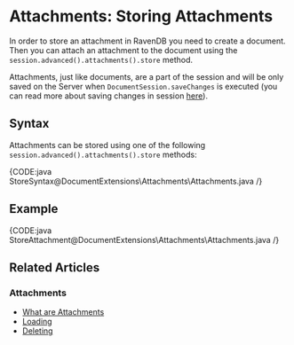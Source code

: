 # Attachments: Storing Attachments

In order to store an attachment in RavenDB you need to create a document. Then you can attach an attachment to the document using the `session.advanced().attachments().store` method.

Attachments, just like documents, are a part of the session and will be only saved on the Server when `DocumentSession.saveChanges` is executed (you can read more about saving changes in session [here](../../../client-api/session/saving-changes)).

## Syntax

Attachments can be stored using one of the following `session.advanced().attachments().store` methods:

{CODE:java StoreSyntax@DocumentExtensions\Attachments\Attachments.java /}

## Example

{CODE:java StoreAttachment@DocumentExtensions\Attachments\Attachments.java /}

## Related Articles

### Attachments

- [What are Attachments](../../../client-api/session/attachments/what-are-attachments)
- [Loading](../../../client-api/session/attachments/loading)
- [Deleting](../../../client-api/session/attachments/deleting)
